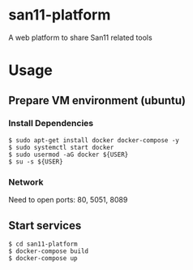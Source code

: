 # san11-platform
A web platform to share San11 related tools

# Usage

## Prepare VM environment (ubuntu)

### Install Dependencies
```
$ sudo apt-get install docker docker-compose -y
$ sudo systemctl start docker
$ sudo usermod -aG docker ${USER}
$ su -s ${USER}
```

### Network
Need to open ports: 80, 5051, 8089

## Start services
```
$ cd san11-platform
$ docker-compose build
$ docker-compose up
```
